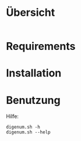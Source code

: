 Übersicht
=========
```
```

Requirements
============

Installation
============

Benutzung
=====
Hilfe:
```
digenum.sh -h
digenum.sh --help
```

